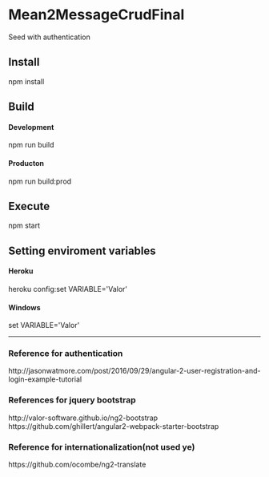 # Mean2MessageCrudFinal
Seed with authentication

<h2>Install</h2>

<p>npm install
<br>

<h2>Build</h2>

<h4>Development</h4>
<p>npm run build
<br>
<h4>Producton</h4>
<p>npm run build:prod
<br>

<h2>Execute</h2>

<p>npm start
<br>

<h2>Setting enviroment variables</h2>
<h4>Heroku</h4>
<p>heroku config:set VARIABLE='Valor'
<br>

<h4>Windows</h4>
<p>set VARIABLE='Valor'
<br>

<hr>
<h3>Reference for authentication</h3>
http://jasonwatmore.com/post/2016/09/29/angular-2-user-registration-and-login-example-tutorial
<br>
<h3>References for jquery bootstrap</h3>
http://valor-software.github.io/ng2-bootstrap
<br>
https://github.com/ghillert/angular2-webpack-starter-bootstrap
<br>
<h3>Reference for internationalization(not used ye)</h3>
https://github.com/ocombe/ng2-translate